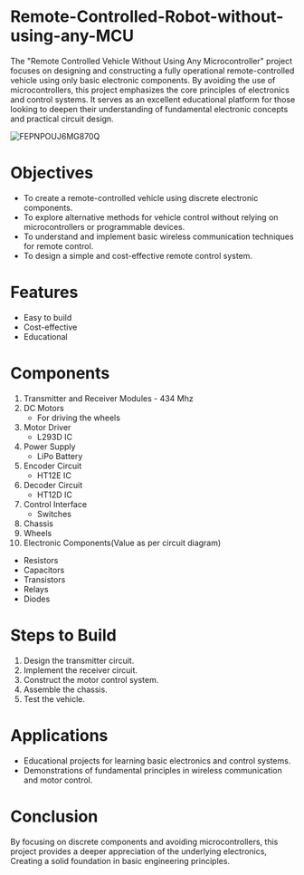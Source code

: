 # Remote-Controlled-Robot-without-using-any-MCU
The "Remote Controlled Vehicle Without Using Any Microcontroller" project focuses on designing and constructing a fully operational remote-controlled vehicle using only basic electronic components.
By avoiding the use of microcontrollers, this project emphasizes the core principles of electronics and control systems. 
It serves as an excellent educational platform for those looking to deepen their understanding of fundamental electronic concepts and practical circuit design.

![FEPNPOUJ6MG870Q](https://github.com/monil667/Remote-Controlled-Robot-without-using-any-MCU/assets/114842275/736e9c70-7f97-4a8e-950f-798a0e5c177a)

# Objectives
- To create a remote-controlled vehicle using discrete electronic components.
- To explore alternative methods for vehicle control without relying on microcontrollers or programmable devices.
- To understand and implement basic wireless communication techniques for remote control.
- To design a simple and cost-effective remote control system.

# Features

- Easy to build
- Cost-effective
- Educational

# Components

1. Transmitter and Receiver Modules - 434 Mhz
2. DC Motors
   - For driving the wheels
3. Motor Driver
   - L293D IC
4. Power Supply
   - LiPo Battery
5. Encoder Circuit
   - HT12E IC
6. Decoder Circuit
   - HT12D IC
7. Control Interface
   - Switches
8. Chassis
9. Wheels 
10. Electronic Components(Value as per circuit diagram)
   - Resistors
   - Capacitors
   - Transistors
   - Relays
   - Diodes

# Steps to Build

1. Design the transmitter circuit.
2. Implement the receiver circuit.
3. Construct the motor control system.
4. Assemble the chassis.
5. Test the vehicle.

# Applications
- Educational projects for learning basic electronics and control systems.
- Demonstrations of fundamental principles in wireless communication and motor control.

# Conclusion
By focusing on discrete components and avoiding microcontrollers, this project provides a deeper appreciation of the underlying electronics, Creating a solid foundation in basic engineering principles.



